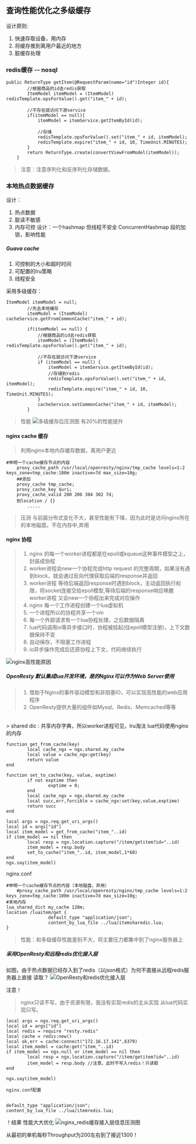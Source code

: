 ## 查询性能优化之多级缓存
设计原则:
1. 快速存取设备，用内存
2. 将缓存推到离用户最近的地方
3. 脏缓存处理

### redis缓存 -- nosql
   
```
public ReturnType getItem(@RequestParam(name="id")Integer id){
        //根据商品的id去redis获取
        ItemModel itemModel = (ItemModel) redisTemplate.opsForValue().get("item_" + id);

        //不存在就访问下游service
        if(itemModel == null){
            itemModel = itemService.getItemById(id);

            //存储
            redisTemplate.opsForValue().set("item_" + id, itemModel);
            redisTemplate.expire("item_" + id, 10, TimeUnit.MINUTES);
        }
        return ReturnType.create(convertViewFromModel(itemModel));
    }
```
>注意：注意序列化和反序列化存储数据。

### 本地热点数据缓存
设计：
1. 热点数据
2. 脏读不敏感
3. 内存可控
设计：一个hashmap 但线程不安全
        ConcurrentHashmap 段的加锁，影响性能

##### Guava cache 
1. 可控制的大小和超时时间
2. 可配置的lru策略
3. 线程安全

采用多级缓存：
```
ItemModel itemModel = null;
        //先去本地缓存
        itemModel = (ItemModel) cacheService.getFromCommonCache("item_" + id);

        if(itemModel == null) {
            //根据商品的id去redis获取
            itemModel = (ItemModel) redisTemplate.opsForValue().get("item_" + id);

            //不存在就访问下游service
            if (itemModel == null) {
                itemModel = itemService.getItemById(id);
                //存储到redis
                redisTemplate.opsForValue().set("item_" + id, itemModel);
                redisTemplate.expire("item_" + id, 10, TimeUnit.MINUTES);
            }
            cacheService.setCommonCache("item_" + id, itemModel);
        }
```

>性能
![多级缓存后压测图](./src/多级缓存后压测图.png) 有20%的性能提升

#### nginx cache 缓存
>利用nginx本地内存缓存数据，离用户更近

```
#申明一个cache缓存节点的内容
    proxy_cache_path /usr/local/openresty/nginx/tmp_cache levels=1:2 keys_zone=tmp_cache:100m inactive=7d max_size=10g;
    ##添加
    proxy_cache tmp_cache;
    proxy_cache_key $uri;
    proxy_cache_valid 200 206 304 302 7d;
    到location / {}
        .....
```

>压测  与前面分布式变化不大，甚至性能有下降，因为此时是访问nginx所在的本地磁盘。不在内存中,弃用

#### nginx 协程
>1. nginx 的每一个worker进程都是在epoll或kqueue这种事件模型之上，封装成协程
>2. worker进程会new一个协程完成http request 的完整周期，如果没有遇到block，就会通过反向代理获取后端的response并返回
>3. worker进程 等待后端返回response时遇到block，主动返回执行权限，将socket连接交给epoll模型,等待后端的response响应唤醒
worker进程 又会new一个协程出来完成对应操作
>4. nginx 每一个工作进程创建一个lua虚拟机
>5. 一个进程所以的协程共享一个vm
>6. 每一个外部请求有一个lua协程处理，之后数据隔离
>7. lua代码调用io等异步接口时，协程被挂起(往epoll模型注册)，上下文数据保持不变
>8. 自动保存，不阻塞工作进程 
>9. io异步操作完成后还原协程上下文，代码继续执行

![nginx高性能原因](./src/nginx高性能原因.png)

##### OpenResty 默认集成lua开发环境，是的Nginx可以作为Web Server使用
>1. 借助于Nginx的事件驱动模型和非阻塞IO，可以实现高性能的web应用程序 
>2. OpenResty提供大量的组件如Mysql、Redis、Memcached等等 <br>
<br>
> shared dic : 共享内存字典，所以worker进程可见，lru淘汰
lua代码使用nginx的内存

```
function get_from_cache(key)
        local cache_ngx = ngx.shared.my_cache
        local value = cache_ngx:get(key)
        return value
end

function set_to_cache(key, value, exptime)
        if not exptime then
                exptime = 0;
        end
        local cache_ngx = ngx.shared.my_cache
        local succ,err,forcible = cache_ngx:set(key,value,exptime)
        return succ
end

local args = ngx.req.get_uri_args()
local id = args["id"]
local item_model = get_from_cache("item_"..id)
if item_model == nil then
        local resp = ngx.location.capture("/item/getitem?id="..id)
        item_model = resp.body
        set_to_cache("item_"..id, item_model,1*60)
end
ngx.say(item_model)

```
nginx.conf

```
#申明一个cache缓存节点的内容（本地磁盘，弃用）
    #proxy_cache_path /usr/local/openresty/nginx/tmp_cache levels=1:2 keys_zone=tmp_cache:100m inactive=7d max_size=10g;
#本地内存
lua_shared_dict my_cache 128m;
location /luaitem/get {
                default_type "application/json";
                content_by_lua_file ../lua/itemsharedic.lua;
}    

```

>性能：和多级缓存性能差别不大，将主要压力都集中到了nginx服务器上

##### 采用OpenResty和远程redis优化接入层
如图，由于热点数据已经存入到了redis（以json格式）为何不直接从远程redis服务器上直接
读取？
![OpenResty和redis优化接入层](./src/OpenResty和redis优化接入层.png)

注意！
>nginx只读不写，由于资源有限，我没有实现redis的主从实现
>从lua代码实现只写。


```
local args = ngx.req.get_uri_args()
local id = args["id"]
local redis = require "resty.redis"
local cache = redis:new()
local ok,err = cache:connect("172.16.17.141",6379)
local item_model = cache:get("item_"..id)
if item_model == ngx.null or item_model == nil then
        local resp = ngx.location.capture("/item/getitem?id="..id)
        item_model = resp.body //注意，此时不写入redis！只读取
end

ngx.say(item_model)

nginx.conf配置


default_type "application/json";
content_by_lua_file ../lua/itemredis.lua;

```

！结果 性能大大优化
![nginx_redis缓存接入层信息压测图](./src/nginx_redis缓存接入层.png)

从最初的单机每秒Throughput为200左右到了接近1300！